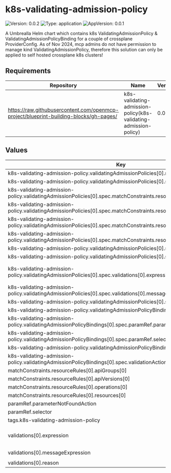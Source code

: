 # k8s-validating-admission-policy

![Version: 0.0.2](https://img.shields.io/badge/Version-0.0.2-informational?style=flat-square) ![Type: application](https://img.shields.io/badge/Type-application-informational?style=flat-square) ![AppVersion: 0.0.1](https://img.shields.io/badge/AppVersion-0.0.1-informational?style=flat-square)

A Umbrealla Helm chart which contains k8s ValidatingAdmissionPolicy & ValidatingAdmissionPolicyBinding for a couple of crossplane ProviderConfig. As of Nov 2024, mcp admins do not have permission to manage kind ValidatingAdmissionPolicy, therefore this solution can only be applied to self hosted crossplane k8s clusters!

## Requirements

| Repository | Name | Version |
|------------|------|---------|
|  https://raw.githubusercontent.com/openmcp-project/blueprint-building-blocks/gh-pages/ | k8s-validating-admission-policy(k8s-validating-admission-policy) | 0.0.2 |

## Values

| Key | Type | Default | Description |
|-----|------|---------|-------------|
| k8s-validating-admission-policy.validatingAdmissionPolicies[0].name | string | `"crossplane-helm-provider-config-if-secret-exists"` |  |
| k8s-validating-admission-policy.validatingAdmissionPolicies[0].spec.failurePolicy | string | `"Fail"` |  |
| k8s-validating-admission-policy.validatingAdmissionPolicies[0].spec.matchConstraints.resourceRules[0].apiGroups[0] | string | `""` |  |
| k8s-validating-admission-policy.validatingAdmissionPolicies[0].spec.matchConstraints.resourceRules[0].apiVersions[0] | string | `"v1"` |  |
| k8s-validating-admission-policy.validatingAdmissionPolicies[0].spec.matchConstraints.resourceRules[0].operations[0] | string | `"DELETE"` |  |
| k8s-validating-admission-policy.validatingAdmissionPolicies[0].spec.matchConstraints.resourceRules[0].resources[0] | string | `"secrets"` |  |
| k8s-validating-admission-policy.validatingAdmissionPolicies[0].spec.paramKind.apiVersion | string | `"helm.crossplane.io/v1beta1"` |  |
| k8s-validating-admission-policy.validatingAdmissionPolicies[0].spec.paramKind.kind | string | `"ProviderConfig"` |  |
| k8s-validating-admission-policy.validatingAdmissionPolicies[0].spec.validations[0].expression | string | `"( \nhas(params.spec) && \nhas(params.spec.credentials) && \nhas(params.spec.credentials.secretRef) && \nhas(params.spec.credentials.secretRef.name) && \noldObject.metadata.name != params.spec.credentials.secretRef.name &&\noldObject.metadata.namespace != params.spec.credentials.secretRef.namespace\n)\n"` |  |
| k8s-validating-admission-policy.validatingAdmissionPolicies[0].spec.validations[0].messageExpression | string | `"'Secret %s cannot be deleted because its referenced in Kind:%s (%s) %s'.format([oldObject.metadata.name,params.kind,params.apiVersion,params.metadata.name])"` |  |
| k8s-validating-admission-policy.validatingAdmissionPolicies[0].spec.validations[0].reason | string | `"Invalid"` |  |
| k8s-validating-admission-policy.validatingAdmissionPolicyBindings[0].name | string | `"crossplane-helm-provider-config-secret-binding"` |  |
| k8s-validating-admission-policy.validatingAdmissionPolicyBindings[0].spec.paramRef.parameterNotFoundAction | string | `"Allow"` |  |
| k8s-validating-admission-policy.validatingAdmissionPolicyBindings[0].spec.paramRef.selector | object | `{}` |  |
| k8s-validating-admission-policy.validatingAdmissionPolicyBindings[0].spec.policyName | string | `"crossplane-helm-provider-config-if-secret-exists"` |  |
| k8s-validating-admission-policy.validatingAdmissionPolicyBindings[0].spec.validationActions[0] | string | `"Deny"` |  |
| matchConstraints.resourceRules[0].apiGroups[0] | string | `""` |  |
| matchConstraints.resourceRules[0].apiVersions[0] | string | `"v1"` |  |
| matchConstraints.resourceRules[0].operations[0] | string | `"DELETE"` |  |
| matchConstraints.resourceRules[0].resources[0] | string | `"secrets"` |  |
| paramRef.parameterNotFoundAction | string | `"Allow"` |  |
| paramRef.selector | object | `{}` |  |
| tags.k8s-validating-admission-policy | bool | `true` |  |
| validations[0].expression | string | `"( \nhas(params.spec) && \nhas(params.spec.credentials) && \nhas(params.spec.credentials.secretRef) && \nhas(params.spec.credentials.secretRef.name) && \noldObject.metadata.name != params.spec.credentials.secretRef.name &&\noldObject.metadata.namespace != params.spec.credentials.secretRef.namespace\n)\n"` |  |
| validations[0].messageExpression | string | `"'Secret %s cannot be deleted because its referenced in Kind:%s (%s) %s'.format([oldObject.metadata.name,params.kind,params.apiVersion,params.metadata.name])"` |  |
| validations[0].reason | string | `"Invalid"` |  |

